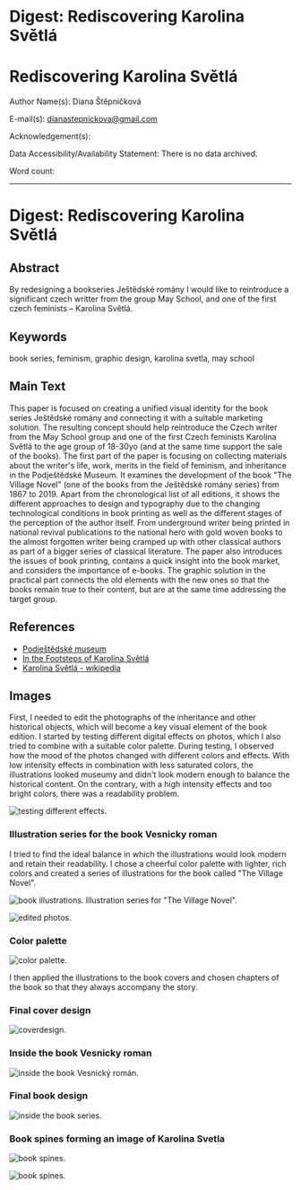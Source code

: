 # Digest: Rediscovering Karolina Světlá

# Rediscovering Karolina Světlá


Author Name(s): Diana Štěpničková

E-mail(s): dianastepnickova@gmail.com

Acknowledgement(s):

Data Accessibility/Availability Statement: There is no data archived.

<!-- See https://www.cambridge.org/core/services/authors/open-data/data-availability-statements -->

Word count: <!-- Digests should be approximately 500 words. Everything below, including headings, image captions, etc., except references. -->

- - -

# Digest: Rediscovering Karolina Světlá

## Abstract

By redesigning a bookseries Ještědské romány I would like to reintroduce a significant czech writter from the group May School, and one of the first czech feminists – Karolina Světlá.

## Keywords

book series, feminism, graphic design, karolina svetla, may school

## Main Text

This paper is focused on creating a unified visual identity for the book series Ještědské romány and connecting it with a suitable marketing solution. The resulting concept should help reintroduce the Czech writer from the May School group and one of the first Czech feminists Karolina Světlá to the age group of 18-30yo (and at the same time support the sale of the books). The first part of the paper is focusing on collecting materials about the writer's life, work, merits in the field of feminism, and inheritance in the Podještědské Museum. It examines the development of the book "The Village Novel" (one of the books from the Ještědské romány series) from 1867 to 2019. Apart from the chronological list of all editions, it shows the different approaches to design and typography due to the changing technological conditions in book printing as well as the different stages of the perception of the author itself. From underground writer being printed in national revival publications to the national hero with gold woven books to the almost forgotten writer being cramped up with other classical authors as part of a bigger series of classical literature. The paper also introduces the issues of book printing, contains a quick insight into the book market, and considers the importance of e-books. The graphic solution in the practical part connects the old elements with the new ones so that the books remain true to their content, but are at the same time addressing the target group.


## References

- [Podještědské museum](https://www.muzeumceskydub.cz/en)
- [In the Footsteps of Karolina Světlá](http://www.karolinasvetla.cz/en/)
- [Karolina Světlá - wikipedia](https://en.wikipedia.org/wiki/Karolina_Sv%C4%9Btl%C3%A1)

## Images

First, I needed to edit the photographs of the inheritance and other historical objects, which will become a key visual element of the book edition. I started by testing different digital effects on photos, which I also tried to combine with a suitable color palette. During testing, I observed how the mood of the photos changed with different colors and effects. With low intensity effects in combination with less saturated colors, the illustrations looked museumy and didn't look modern enough to balance the historical content. On the contrary, with a high intensity effects and too bright colors, there was a readability problem.

![testing different effects.](img/test.jpg)

### Illustration series for the book Vesnicky roman

I tried to find the ideal balance in which the illustrations would look modern and retain their readability. I chose a cheerful color palette with lighter, rich colors and created a series of illustrations for the book called "The Village Novel".

![book illustrations.](img/serie.png)
Illustration series for "The Village Novel".

![edited photos.](img/editedphotos.jpg)

### Color palette
![color palette.](img/paleta.png)

I then applied the illustrations to the book covers and chosen chapters of the book so that they always accompany the story.

### Final cover design
![coverdesign.](img/covers.png)

### Inside the book Vesnicky roman
![inside the book Vesnický román.](img/inside.png)

### Final book design
![inside the book series.](img/all.png)

### Book spines forming an image of Karolina Svetla
![book spines.](img/hrbety2.png)

![book spines.](img/hrbety.jpg)


